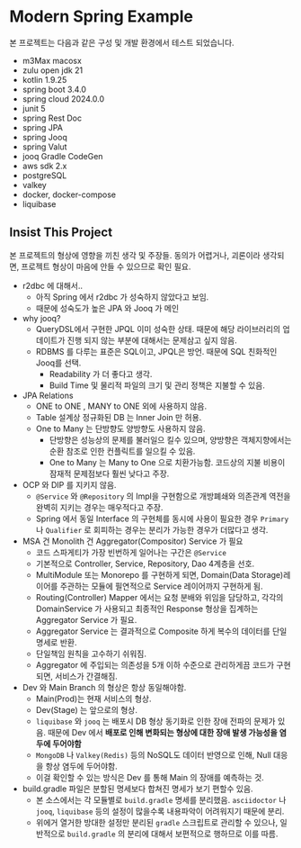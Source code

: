 # Modern Spring Example

본 프로젝트는 다음과 같은 구성 및 개발 환경에서 테스트 되었습니다.

- m3Max macosx
- zulu open jdk 21
- kotlin 1.9.25
- spring boot 3.4.0
- spring cloud 2024.0.0
- junit 5
- spring Rest Doc
- spring JPA
- spring Jooq
- spring Valut
- jooq Gradle CodeGen
- aws sdk 2.x
- postgreSQL 
- valkey
- docker, docker-compose
- liquibase

## Insist This Project

본 프로젝트의 형상에 영향을 끼친 생각 및 주장들.
동의가 어렵거나, 괴론이라 생각되면, 프로젝트 형상이 마음에 안들 수 있으므로 확인 필요.

- r2dbc 에 대해서..
  - 아직 Spring 에서 r2dbc 가 성숙하지 않았다고 보임.
  - 때문에 성숙도가 높은 JPA 와 Jooq 가 메인
- why jooq?
  - QueryDSL에서 구현한 JPQL 이미 성숙한 상태. 때문에 해당 라이브러리의 업데이트가 진행 되지 않는 부분에 대해서는 문제삼고 싶지 않음.
  - RDBMS 를 다루는 표준은 SQL이고, JPQL은 방언. 때문에 SQL 친화적인 Jooq를 선택.
    - Readability 가 더 좋다고 생각.
    - Build Time 및 물리적 파일의 크기 및 관리 정책은 지불할 수 있음.
- JPA Relations
  - ONE to ONE , MANY to ONE 외에 사용하지 않음.
  - Table 설계상 정규화된 DB 는 Inner Join 만 허용.
  - One to Many 는 단방향도 양방향도 사용하지 않음.
    - 단방향은 성능상의 문제를 불러일으 킬수 있으며, 양방향은 객체지향에서는 순환 참조로 인한 컨플릭트를 일으킬 수 있음.
    - One to Many 는 Many to One 으로 치환가능함. 코드상의 지불 비용이 잠재적 문제점보다 훨씬 낮다고 주장.
- OCP 와 DIP 를 지키지 않음.
  - `@Service` 와 `@Repository` 의 Impl을 구현함으로 개방폐쇄와 의존관계 역전을 완벽히 지키는 경우는 매우적다고 주장.
  - Spring 에서 동일 Interface 의 구현체를 동시에 사용이 필요한 경우 `Primary` 나 `Qualifier` 로 회피하는 경우는 분리가 가능한 경우가 더많다고 생각.
- MSA 건 Monolith 건 Aggregator(Compositor) Service 가 필요
  - 코드 스파게티가 가장 빈번하게 일어나는 구간은 `@Service`
  - 기본적으로 Controller, Service, Repository, Dao 4계층을 선호.
  - MultiModule 또는 Monorepo 를 구현하게 되면, Domain(Data Storage)레이어를 주관하는 모듈에 필연적으로 Service 레이어까지 구현하게 됨.
  - Routing(Controller) Mapper 에서는 요청 분배와 위임을 담당하고, 각각의 DomainService 가 사용되고 최종적인 Response 형상을 집계하는 Aggregator Service 가 필요.
  - Aggregator Service 는 결과적으로 Composite 하게 복수의 데이터를 단일 명세로 반환.
  - 단일책임 원칙을 고수하기 쉬워짐.
  - Aggregator 에 주입되는 의존성을 5개 이하 수준으로 관리하게끔 코드가 구현되면, 서비스가 간결해짐.
- Dev 와 Main Branch 의 형상은 항상 동일해야함.
  - Main(Prod)는 현재 서비스의 형상.
  - Dev(Stage) 는 앞으로의 형상.
  - `liquibase` 와 `jooq` 는 배포시 DB 형상 동기화로 인한 장애 전파의 문제가 있음. 때문에 Dev 에서 **배포로 인해 변화되는 형상에 대한 장애 발생 가능성을 염두에 두어야함**
  - `MongoDB` 나 `Valkey(Redis)` 등의 NoSQL도 데이터 반영으로 인해, Null 대응을 항상 염두에 두어야함.
  - 이걸 확인할 수 있는 방식은 Dev 를 통해 Main 의 장애를 예측하는 것.
- build.gradle 파일은 분할된 명세보다 합쳐진 명세가 보기 편할수 있음.
  - 본 소스에서는 각 모듈별로 `build.gradle` 명세를 분리했음. `asciidoctor` 나 `jooq`, `liquibase` 등의 설정이 많을수록 내용파악이 어려워지기 때문에 분리.
  - 위에거 열거한 방대한 설정만 분리된 `gradle` 스크립트로 관리할 수 있으나, 일반적으로 `build.gradle` 의 분리에 대해서 보편적으로 행하므로 이를 따름.